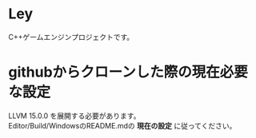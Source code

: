 # Ley
C++ゲームエンジンプロジェクトです。

# githubからクローンした際の現在必要な設定
LLVM 15.0.0 を展開する必要があります。  
Editor/Build/WindowsのREADME.mdの **現在の設定** に従ってください。